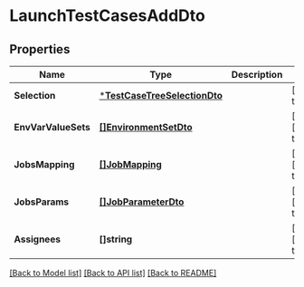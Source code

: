 # LaunchTestCasesAddDto

## Properties
Name | Type | Description | Notes
------------ | ------------- | ------------- | -------------
**Selection** | [***TestCaseTreeSelectionDto**](TestCaseTreeSelectionDto.md) |  | [default to null]
**EnvVarValueSets** | [**[]EnvironmentSetDto**](EnvironmentSetDto.md) |  | [optional] [default to null]
**JobsMapping** | [**[]JobMapping**](JobMapping.md) |  | [optional] [default to null]
**JobsParams** | [**[]JobParameterDto**](JobParameterDto.md) |  | [optional] [default to null]
**Assignees** | **[]string** |  | [optional] [default to null]

[[Back to Model list]](../README.md#documentation-for-models) [[Back to API list]](../README.md#documentation-for-api-endpoints) [[Back to README]](../README.md)

